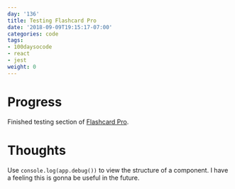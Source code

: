 ```yaml
---
day: '136'
title: Testing Flashcard Pro
date: '2018-09-09T19:15:17-07:00'
categories: code
tags:
- 100daysocode
- react
- jest
weight: 0
---
```

# Progress
Finished testing section of [Flashcard Pro](https://github.com/thomasphillips3/flashcardpro). 

# Thoughts
Use `console.log(app.debug())` to view the structure of a component. I have a feeling this is gonna be useful in the future.
